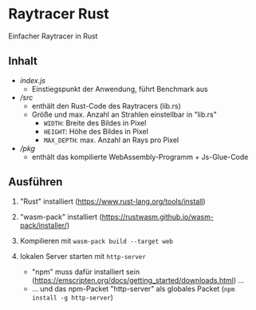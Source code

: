 # Raytracer Rust

Einfacher Raytracer in Rust


## Inhalt

- *index.js*
    - Einstiegspunkt der Anwendung, führt Benchmark aus
- */src*
    - enthält den Rust-Code des Raytracers (lib.rs)
    - Größe und max. Anzahl an Strahlen einstellbar in "lib.rs"
        - `WIDTH`: Breite des Bildes in Pixel
        - `HEIGHT`: Höhe des Bildes in Pixel
        - `MAX_DEPTH`: max. Anzahl an Rays pro Pixel
- */pkg*
    - enthält das kompilierte WebAssembly-Programm + Js-Glue-Code


## Ausführen

1. "Rust" installiert (https://www.rust-lang.org/tools/install)

2. "wasm-pack" installiert (https://rustwasm.github.io/wasm-pack/installer/)

3. Kompilieren mit `wasm-pack build --target web`

4. lokalen Server starten mit `http-server`

   - "npm" muss dafür installiert sein (https://emscripten.org/docs/getting_started/downloads.html) ...
   - ... und das npm-Packet "http-server" als globales Packet (`npm install -g http-server`)